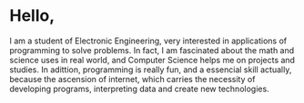 # Hello,
I am a student of Electronic Engineering, very interested in applications of programming to solve problems. In fact, I am fascinated about the math and science uses in real world, and Computer Science helps me on projects and studies. In adittion, programming is really fun, and a essencial skill actually, because the ascension of internet, which carries the necessity of developing programs, interpreting data and create new technologies.

